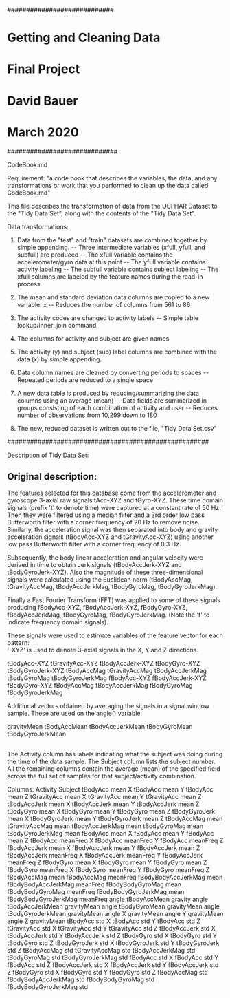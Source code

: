 ############################
#  Getting and Cleaning Data
#  Final Project
#  David Bauer
#  March 2020
#############################

CodeBook.md

Requirement: "a code book that describes the variables, the data, and any transformations or work
that you performed to clean up the data called CodeBook.md"

This file describes the transformation of data from the UCI HAR Dataset to the "Tidy Data Set",
along with the contents of the "Tidy Data Set".

Data transformations:
1.  Data from the "test" and "train" datasets are combined together by simple appending.
  -- Three intermediate variables (xfull, yfull, and subfull) are produced
  -- The xfull variable contains the accelerometer/gyro data at this point
  -- The yfull variable contains activity labeling
  -- The subfull variable contains subject labeling
  -- The xfull columns are labeled by the feature names during the read-in process

2.  The mean and standard deviation data columns are copied to a new variable, x
  -- Reduces the number of columns from 561 to 86
  
3.  The activity codes are changed to activity labels
  -- Simple table lookup/inner_join command
  
4.  The columns for activity and subject are given names

5.  The activity (y) and subject (sub) label columns are combined with the data (x) by simple appending.

6.  Data column names are cleaned by converting periods to spaces
  -- Repeated periods are reduced to a single space

7.  A new data table is produced by reducing/summarizing the data columns using an average (mean)
  -- Data fields are summarized in groups consisting of each combination of activity and user
  -- Reduces number of observations from 10,299 down to 180
  
8.  The new, reduced dataset is written out to the file, "Tidy Data Set.csv"

#####################################################

Description of Tidy Data Set:

##  Original description:
The features selected for this database come from the accelerometer and gyroscope 3-axial raw signals tAcc-XYZ and tGyro-XYZ. These time domain signals (prefix 't' to denote time) were captured at a constant rate of 50 Hz. Then they were filtered using a median filter and a 3rd order low pass Butterworth filter with a corner frequency of 20 Hz to remove noise. Similarly, the acceleration signal was then separated into body and gravity acceleration signals (tBodyAcc-XYZ and tGravityAcc-XYZ) using another low pass Butterworth filter with a corner frequency of 0.3 Hz. 

Subsequently, the body linear acceleration and angular velocity were derived in time to obtain Jerk signals (tBodyAccJerk-XYZ and tBodyGyroJerk-XYZ). Also the magnitude of these three-dimensional signals were calculated using the Euclidean norm (tBodyAccMag, tGravityAccMag, tBodyAccJerkMag, tBodyGyroMag, tBodyGyroJerkMag). 

Finally a Fast Fourier Transform (FFT) was applied to some of these signals producing fBodyAcc-XYZ, fBodyAccJerk-XYZ, fBodyGyro-XYZ, fBodyAccJerkMag, fBodyGyroMag, fBodyGyroJerkMag. (Note the 'f' to indicate frequency domain signals). 

These signals were used to estimate variables of the feature vector for each pattern:  
'-XYZ' is used to denote 3-axial signals in the X, Y and Z directions.

tBodyAcc-XYZ
tGravityAcc-XYZ
tBodyAccJerk-XYZ
tBodyGyro-XYZ
tBodyGyroJerk-XYZ
tBodyAccMag
tGravityAccMag
tBodyAccJerkMag
tBodyGyroMag
tBodyGyroJerkMag
fBodyAcc-XYZ
fBodyAccJerk-XYZ
fBodyGyro-XYZ
fBodyAccMag
fBodyAccJerkMag
fBodyGyroMag
fBodyGyroJerkMag

Additional vectors obtained by averaging the signals in a signal window sample. These are used on the angle() variable:

gravityMean
tBodyAccMean
tBodyAccJerkMean
tBodyGyroMean
tBodyGyroJerkMean

##

The Activity column has labels indicating what the subject was doing during the time of the data sample.
The Subject column lists the subject number.
All the remaining columns contain the average (mean) of the specified field across the full set of samples for that subject/activity combination.

Columns:
Activity
Subject
tBodyAcc mean X
tBodyAcc mean Y
tBodyAcc mean Z
tGravityAcc mean X
tGravityAcc mean Y
tGravityAcc mean Z
tBodyAccJerk mean X
tBodyAccJerk mean Y
tBodyAccJerk mean Z
tBodyGyro mean X
tBodyGyro mean Y
tBodyGyro mean Z
tBodyGyroJerk mean X
tBodyGyroJerk mean Y
tBodyGyroJerk mean Z
tBodyAccMag mean 
tGravityAccMag mean 
tBodyAccJerkMag mean 
tBodyGyroMag mean 
tBodyGyroJerkMag mean 
fBodyAcc mean X
fBodyAcc mean Y
fBodyAcc mean Z
fBodyAcc meanFreq X
fBodyAcc meanFreq Y
fBodyAcc meanFreq Z
fBodyAccJerk mean X
fBodyAccJerk mean Y
fBodyAccJerk mean Z
fBodyAccJerk meanFreq X
fBodyAccJerk meanFreq Y
fBodyAccJerk meanFreq Z
fBodyGyro mean X
fBodyGyro mean Y
fBodyGyro mean Z
fBodyGyro meanFreq X
fBodyGyro meanFreq Y
fBodyGyro meanFreq Z
fBodyAccMag mean 
fBodyAccMag meanFreq 
fBodyBodyAccJerkMag mean 
fBodyBodyAccJerkMag meanFreq 
fBodyBodyGyroMag mean 
fBodyBodyGyroMag meanFreq 
fBodyBodyGyroJerkMag mean 
fBodyBodyGyroJerkMag meanFreq 
angle tBodyAccMean gravity 
angle tBodyAccJerkMean gravityMean 
angle tBodyGyroMean gravityMean 
angle tBodyGyroJerkMean gravityMean 
angle X gravityMean 
angle Y gravityMean 
angle Z gravityMean 
tBodyAcc std X
tBodyAcc std Y
tBodyAcc std Z
tGravityAcc std X
tGravityAcc std Y
tGravityAcc std Z
tBodyAccJerk std X
tBodyAccJerk std Y
tBodyAccJerk std Z
tBodyGyro std X
tBodyGyro std Y
tBodyGyro std Z
tBodyGyroJerk std X
tBodyGyroJerk std Y
tBodyGyroJerk std Z
tBodyAccMag std 
tGravityAccMag std 
tBodyAccJerkMag std 
tBodyGyroMag std 
tBodyGyroJerkMag std 
fBodyAcc std X
fBodyAcc std Y
fBodyAcc std Z
fBodyAccJerk std X
fBodyAccJerk std Y
fBodyAccJerk std Z
fBodyGyro std X
fBodyGyro std Y
fBodyGyro std Z
fBodyAccMag std 
fBodyBodyAccJerkMag std 
fBodyBodyGyroMag std 
fBodyBodyGyroJerkMag std 

